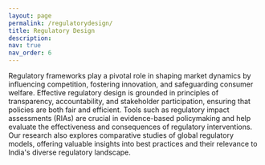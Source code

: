 ```yaml
---
layout: page
permalink: /regulatorydesign/
title: Regulatory Design
description:
nav: true
nav_order: 6
---
```


Regulatory frameworks play a pivotal role in shaping market dynamics by influencing competition, fostering innovation, and safeguarding consumer welfare. Effective regulatory design is grounded in principles of transparency, accountability, and stakeholder participation, ensuring that policies are both fair and efficient. Tools such as regulatory impact assessments (RIAs) are crucial in evidence-based policymaking and help evaluate the effectiveness and consequences of regulatory interventions. Our research also explores comparative studies of global regulatory models, offering valuable insights into best practices and their relevance to India's diverse regulatory landscape.

